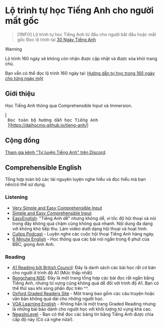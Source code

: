 # Lộ trình tự học Tiếng Anh cho người mất gốc


> [!INFO]
> Lộ trình tự học Tiếng Anh từ đầu cho người bắt đầu hoặc mất gốc
> Đọc lộ trình tại [30 Ngày Tiếng Anh](https://daihocmo.github.io/tieng-anh/30ngay/)

> [!WARNING]  
> Lộ trình 160 ngày sẽ không còn nhận được cập nhật và được xóa khỏi trang chủ. 
>
> Bạn vẫn có thể đọc lộ trình 160 ngày tại: [Hướng dẫn tự học trong 160 ngày cho từng ngày một](archive/main-guide.md)

## Giới thiệu
Học Tiếng Anh thông qua Comprehensible Input và Immersion. 

[<kbd> <br> Đọc toàn bộ hướng dẫn học Tiếng Anh <br> </kbd>][https://daihocmo.github.io/tieng-anh/]

## Cộng đồng

[Tham gia kênh "Tự luyện Tiếng Anh" trên Discord](https://discord.gg/fbHbQSwzpD).

## Comprehensible English 

Tổng hợp toàn bộ các tài nguyên luyện nghe hiểu và đọc hiểu mà bạn nên/có thể sử dụng.

### Listening
- [Very Simple and Easy Comprehensible Input](https://www.youtube.com/playlist?list=PLqE81DRO-TpEWRe-O9HuuATMxRuF6qrVx)
- [Simple and Easy Comprehensible Input](https://www.youtube.com/playlist?list=PLqE81DRO-TpEdaIQaWdMgDjNHihgC56nl)
- [EasyEnglish](https://www.youtube.com/channel/UCTRHegh7UqWuKRymXoqzbzA): "Tiếng Anh dễ" nhưng không dễ, vì tốc độ hội thoại và nói trong đây không quá chậm cũng không quá nhanh. Nội dung đa dạng với không khó tiếp thu. Làm video dưới dạng hội thoại và hoạt hình.
- [Culips Podcast](http://esl.culips.com/) - Luyện nghe các cuộc hội thoại Tiếng Anh hàng ngày.
- [6 Minute English](http://www.bbc.co.uk/programmes/p02pc9tn/episodes/downloads) - Học thông qua các bài nói ngắn trong 6 phút của BBC, giọng Anh Anh.

### Reading

- [A1 Reading bởi British Council](https://learnenglish.britishcouncil.org/skills/reading/a1-reading): Đây là danh sách các bài học rất cơ bản cho người ở trình độ A1 (Mức thấp nhất)
- [Rongchang NSE](https://www.rong-chang.com/nse/): Đây là một trang tổng hợp các bài đọc rất ngắn bằng Tiếng Anh, nhưng từ vựng cũng không quá dễ đối với trình độ A1. Bạn có thể thử sau khi xong phần đọc trên ^^.
- [Oxford Graded Readers Site](http://www.oxfordgradedreaders.es/) - Một trang bao gồm các câu truyện hoặc văn bản không quá dài cho những người học.
- [VOA Learning English](https://learningenglish.voanews.com/) - Không hẳn là một trang Graded Reading nhưng là những bài báo dành cho người học với khối lượng từ vựng khá cao.
- [NewsInLevel](https://www.newsinlevels.com/) - Bạn có thể đọc các bảng tin bằng Tiếng Anh được chia cấp độ này (Có cả nghe nữa!).

